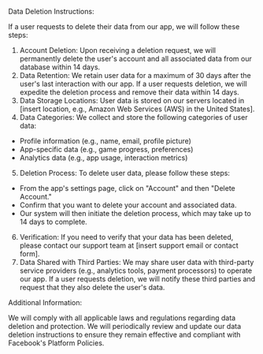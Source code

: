 Data Deletion Instructions:

If a user requests to delete their data from our app, we will follow these steps:

1. Account Deletion: Upon receiving a deletion request, we will permanently delete the user's account and all associated data from our database within 14 days.
2. Data Retention: We retain user data for a maximum of 30 days after the user's last interaction with our app. If a user requests deletion, we will expedite the deletion process and remove their data within 14 days.
3. Data Storage Locations: User data is stored on our servers located in [insert location, e.g., Amazon Web Services (AWS) in the United States].
4. Data Categories: We collect and store the following categories of user data:
- Profile information (e.g., name, email, profile picture)
- App-specific data (e.g., game progress, preferences)
- Analytics data (e.g., app usage, interaction metrics)
5. Deletion Process: To delete user data, please follow these steps:
- From the app's settings page, click on "Account" and then "Delete Account."
- Confirm that you want to delete your account and associated data.
- Our system will then initiate the deletion process, which may take up to 14 days to complete.
6. Verification: If you need to verify that your data has been deleted, please contact our support team at [insert support email or contact form].
7. Data Shared with Third Parties: We may share user data with third-party service providers (e.g., analytics tools, payment processors) to operate our app. If a user requests deletion, we will notify these third parties and request that they also delete the user's data.

Additional Information:

We will comply with all applicable laws and regulations regarding data deletion and protection.
We will periodically review and update our data deletion instructions to ensure they remain effective and compliant with Facebook's Platform Policies.

<script src="https://cdn.botpress.cloud/webchat/v1/inject.js"></script>
<script>
  window.botpressWebChat.init({
      "composerPlaceholder": "Chat with bot",
      "botConversationDescription": "This chatbot was built surprisingly fast with Botpress",
      "botId": "1ed92ad7-53e3-43fe-b15f-5879b2e6800a",
      "hostUrl": "https://cdn.botpress.cloud/webchat/v1",
      "messagingUrl": "https://messaging.botpress.cloud",
      "clientId": "1ed92ad7-53e3-43fe-b15f-5879b2e6800a",
      "webhookId": "3f277220-efd6-4eb5-a82b-ba649c5acd54",
      "lazySocket": true,
      "themeName": "prism",
      "frontendVersion": "v1",
      "showPoweredBy": true,
      "theme": "prism",
      "themeColor": "#2563eb",
      "allowedOrigins": []
  });
</script>
